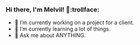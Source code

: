 ### Hi there, I'm Melvil! 👋:trollface:

- 🔭 I’m currently working on a project for a client.
- 🌱 I’m currently learning a lot of things.
- 💬 Ask me about ANYTHING.
